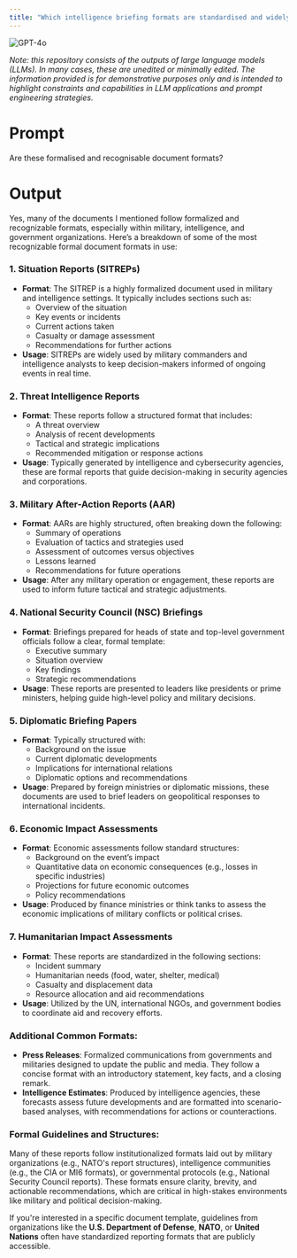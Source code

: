 ```yaml
---
title: "Which intelligence briefing formats are standardised and widely used and known"
---
```

![GPT-4o](https://img.shields.io/badge/GPT--4o-3333FF?style=for-the-badge&logo=openai&logoColor=white)



*Note: this repository consists of the outputs of large language models (LLMs). In many cases, these are unedited or minimally edited. The information provided is for demonstrative purposes only and is intended to highlight constraints and capabilities in LLM applications and prompt engineering strategies.*


# Prompt

Are these formalised and recognisable document formats?

# Output

Yes, many of the documents I mentioned follow formalized and recognizable formats, especially within military, intelligence, and government organizations. Here’s a breakdown of some of the most recognizable formal document formats in use:

### 1. **Situation Reports (SITREPs)**
   - **Format**: The SITREP is a highly formalized document used in military and intelligence settings. It typically includes sections such as:
     - Overview of the situation
     - Key events or incidents
     - Current actions taken
     - Casualty or damage assessment
     - Recommendations for further actions
   - **Usage**: SITREPs are widely used by military commanders and intelligence analysts to keep decision-makers informed of ongoing events in real time.

### 2. **Threat Intelligence Reports**
   - **Format**: These reports follow a structured format that includes:
     - A threat overview
     - Analysis of recent developments
     - Tactical and strategic implications
     - Recommended mitigation or response actions
   - **Usage**: Typically generated by intelligence and cybersecurity agencies, these are formal reports that guide decision-making in security agencies and corporations.

### 3. **Military After-Action Reports (AAR)**
   - **Format**: AARs are highly structured, often breaking down the following:
     - Summary of operations
     - Evaluation of tactics and strategies used
     - Assessment of outcomes versus objectives
     - Lessons learned
     - Recommendations for future operations
   - **Usage**: After any military operation or engagement, these reports are used to inform future tactical and strategic adjustments.

### 4. **National Security Council (NSC) Briefings**
   - **Format**: Briefings prepared for heads of state and top-level government officials follow a clear, formal template:
     - Executive summary
     - Situation overview
     - Key findings
     - Strategic recommendations
   - **Usage**: These reports are presented to leaders like presidents or prime ministers, helping guide high-level policy and military decisions.

### 5. **Diplomatic Briefing Papers**
   - **Format**: Typically structured with:
     - Background on the issue
     - Current diplomatic developments
     - Implications for international relations
     - Diplomatic options and recommendations
   - **Usage**: Prepared by foreign ministries or diplomatic missions, these documents are used to brief leaders on geopolitical responses to international incidents.

### 6. **Economic Impact Assessments**
   - **Format**: Economic assessments follow standard structures:
     - Background on the event’s impact
     - Quantitative data on economic consequences (e.g., losses in specific industries)
     - Projections for future economic outcomes
     - Policy recommendations
   - **Usage**: Produced by finance ministries or think tanks to assess the economic implications of military conflicts or political crises.

### 7. **Humanitarian Impact Assessments**
   - **Format**: These reports are standardized in the following sections:
     - Incident summary
     - Humanitarian needs (food, water, shelter, medical)
     - Casualty and displacement data
     - Resource allocation and aid recommendations
   - **Usage**: Utilized by the UN, international NGOs, and government bodies to coordinate aid and recovery efforts.

### **Additional Common Formats**:
- **Press Releases**: Formalized communications from governments and militaries designed to update the public and media. They follow a concise format with an introductory statement, key facts, and a closing remark.
- **Intelligence Estimates**: Produced by intelligence agencies, these forecasts assess future developments and are formatted into scenario-based analyses, with recommendations for actions or counteractions.

### **Formal Guidelines and Structures**:
Many of these reports follow institutionalized formats laid out by military organizations (e.g., NATO's report structures), intelligence communities (e.g., the CIA or MI6 formats), or governmental protocols (e.g., National Security Council reports). These formats ensure clarity, brevity, and actionable recommendations, which are critical in high-stakes environments like military and political decision-making.

If you're interested in a specific document template, guidelines from organizations like the **U.S. Department of Defense**, **NATO**, or **United Nations** often have standardized reporting formats that are publicly accessible.